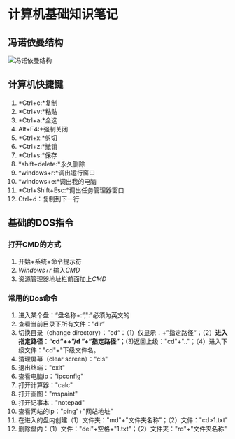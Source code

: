 # 计算机基础知识笔记

## 冯诺依曼结构

![冯诺依曼结构](https://bkimg.cdn.bcebos.com/pic/c2fdfc039245d688e5800831aac27d1ed31b24a0?x-bce-process=image/resize,m_lfit,w_640,limit_1/format,f_auto)

## 计算机快捷键

1. *Ctrl+c:*复制
2. *Ctrl+v:*粘贴
3. *Ctrl+a:*全选
4. Alt+F4:*强制关闭
5. *Ctrl+x:*剪切
6. *Ctrl+z:*撤销
7. *Ctrl+s:*保存
8. *shift+delete:*永久删除
9. *windows+r:*调出运行窗口
10. *windows+e:*调出我的电脑
11. *Ctrl+Shift+Esc:*调出任务管理器窗口
12. Ctrl+d：复制到下一行

## 基础的DOS指令

### 打开CMD的方式

1. 开始+系统+命令提示符
2. *Windows+r* 输入*CMD*
3. 资源管理器地址栏前面加上*CMD*

### 常用的Dos命令

1. 进入某个盘：“盘名称+:”,":"必须为英文的
2. 查看当前目录下所有文件：”dir“
3. 切换目录（change directory）：”cd“：（1）仅显示：+”指定路径“；（2）**进入指定路径：“cd“++”/d ”+“指定路径”；**(3)返回上级："cd"+".."；（4）进入下级文件："cd"+"下级文件名。
4. 清理屏幕（clear screen）："cls"
5. 退出终端："exit"
6. 查看电脑ip："ipconfig"
7. 打开计算器："calc"
8. 打开画图："mspaint"
9. 打开记事本："notepad"
10. 查看网站的ip："ping"+"网站地址"
11. 在进入的盘内创建（1）文件夹："md"+"文件夹名称"；（2）文件："cd>1.txt"
12. 删除盘内：（1）文件："del"+空格+"1.txt"；（2）文件夹："rd"+"文件夹名称"







